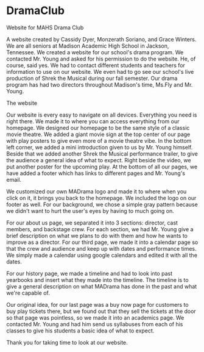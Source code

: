 # DramaClub
 Website for MAHS Drama Club

A website created by Cassidy Dyer, Monzerath Soriano, and Grace Winters. We are all seniors at Madison Academic High School in Jackson, Tennessee. We created a website for our school's drama program. We contacted Mr. Young and asked for his permission to do the website. He, of course, said yes. We had to contact different students and teachers for information to use on our website. We even had to go see our school's live production of Shrek the Musical during our fall semester. Our drama program has had two directors throughout Madison's time, Ms.Fly and Mr. Young.

The website

Our website is every easy to navigate on all devices. Everything you need is right there. We made it to where you can access everything from our homepage. We designed our homepage to be the same style of a classic movie theatre. We added a giant movie sign at the top center of our page with play posters to give even more of a movie theatre vibe. In the bottom left corner, we added a mini introduction given to us by Mr. Young himself. Beside that we added another Shrek the Musical performance trailer, to give the audience a general idea of what to expect. Right beside the video, we put another poster for the upcoming play. At the bottom of all our pages, we have added a footer which has links to different pages and Mr. Young's email.

We customized our own MADrama logo and made it to where when you click on it, it brings you back to the homepage. We included the logo on our footer as well. For our background, we chose a simple gray pattern because we didn't want to hurt the user's eyes by having to much going on.  

For our about us page, we separated it into 3 sections: director, cast members, and backstage crew. For each section, we had Mr. Young give a brief description on what we plans to do with them and how he wants to improve as a director. For our third page, we made it into a calendar page so that the crew and audience and keep up with dates and performance times. We simply made a calendar using google calendars and edited it with all the dates.

For our history page, we made a timeline and had to look into past yearbooks and insert what they made into the timeline. The timeline is to give a general description on what MADrama has done in the past and what we're capable of.

Our original idea, for our last page was a buy now page for customers to buy play tickets there, but we found out that they sell the tickets at the door so that page was pointless, so we made it into an academics page. We contacted Mr. Young and had him send us syllabuses from each of his classes to give his students a basic idea of what to expect. 

Thank you for taking time to look at our website.
